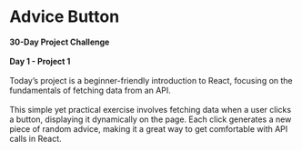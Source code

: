 # Advice Button

<strong>30-Day Project Challenge</strong>
<br>
<br>
<strong>Day 1 - Project 1</strong>
<br>
<br>
Today’s project is a beginner-friendly introduction to React, focusing on the fundamentals of fetching data from an API. 
<br>
<br>
 This simple yet practical exercise involves fetching data when a user clicks a button, displaying it dynamically on the page. Each click generates a new piece of random advice, making it a great way to get comfortable with API calls in React.
